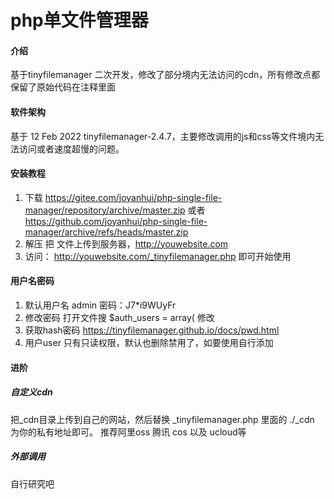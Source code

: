 # php单文件管理器

#### 介绍
基于tinyfilemanager  二次开发，修改了部分境内无法访问的cdn，所有修改点都保留了原始代码在注释里面

#### 软件架构
基于 12 Feb 2022 tinyfilemanager-2.4.7，主要修改调用的js和css等文件境内无法访问或者速度超慢的问题。

#### 安装教程

1.  下载
https://gitee.com/joyanhui/php-single-file-manager/repository/archive/master.zip
或者
https://github.com/joyanhui/php-single-file-manager/archive/refs/heads/master.zip
2.  解压 把 文件上传到服务器，http://youwebsite.com
3.  访问： http://youwebsite.com/_tinyfilemanager.php 即可开始使用

#### 用户名密码

1.  默认用户名 admin  密码：J7*i9WUyFr
2.  修改密码 打开文件搜 $auth_users = array(  修改
3.  获取hash密码 https://tinyfilemanager.github.io/docs/pwd.html
4.  用户user 只有只读权限，默认也删除禁用了，如要使用自行添加

#### 进阶
##### 自定义cdn
把_cdn目录上传到自己的网站，然后替换  _tinyfilemanager.php 里面的 ./_cdn 为你的私有地址即可。
推荐阿里oss 腾讯 cos 以及 ucloud等
##### 外部调用
自行研究吧